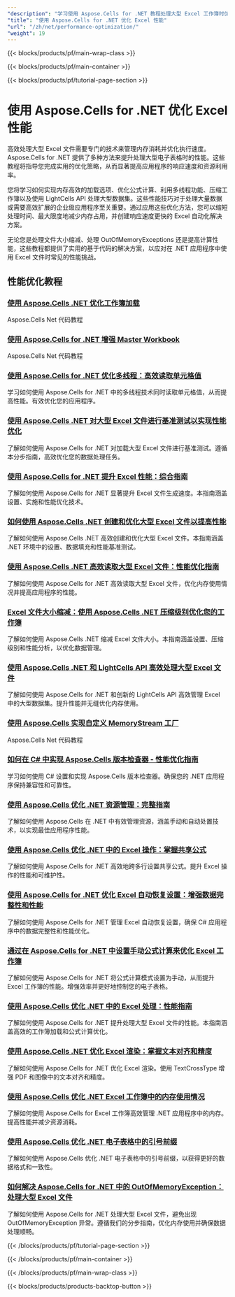 ```yaml
---
"description": "学习使用 Aspose.Cells for .NET 教程处理大型 Excel 工作簿时优化内存使用和执行速度的技术。"
"title": "使用 Aspose.Cells for .NET 优化 Excel 性能"
"url": "/zh/net/performance-optimization/"
"weight": 19
---
```


{{< blocks/products/pf/main-wrap-class >}}

{{< blocks/products/pf/main-container >}}

{{< blocks/products/pf/tutorial-page-section >}}


# 使用 Aspose.Cells for .NET 优化 Excel 性能

高效处理大型 Excel 文件需要专门的技术来管理内存消耗并优化执行速度。Aspose.Cells for .NET 提供了多种方法来提升处理大型电子表格时的性能。这些教程将指导您完成实用的优化策略，从而显著提高应用程序的响应速度和资源利用率。

您将学习如何实现内存高效的加载选项、优化公式计算、利用多线程功能、压缩工作簿以及使用 LightCells API 处理大型数据集。这些性能技巧对于处理大量数据或需要高效扩展的企业级应用程序至关重要。通过应用这些优化方法，您可以缩短处理时间、最大限度地减少内存占用，并创建响应速度更快的 Excel 自动化解决方案。

无论您是处理文件大小缩减、处理 OutOfMemoryExceptions 还是提高计算性能，这些教程都提供了实用的基于代码的解决方案，以应对在 .NET 应用程序中使用 Excel 文件时常见的性能挑战。


## 性能优化教程

### [使用 Aspose.Cells .NET 优化工作簿加载](./aspose-cells-net-custom-load-filters)
Aspose.Cells Net 代码教程

### [使用 Aspose.Cells for .NET 增强 Master Workbook](./aspose-cells-net-mastering-workbook-enhancements)
Aspose.Cells Net 代码教程

### [使用 Aspose.Cells for .NET 优化多线程：高效读取单元格值](./aspose-cells-net-multi-threading-read-cell-values)
学习如何使用 Aspose.Cells for .NET 中的多线程技术同时读取单元格值，从而提高性能。有效优化您的应用程序。

### [使用 Aspose.Cells .NET 对大型 Excel 文件进行基准测试以实现性能优化](./benchmark-large-excel-files-aspose-cells-net)
了解如何使用 Aspose.Cells for .NET 对加载大型 Excel 文件进行基准测试。遵循本分步指南，高效优化您的数据处理任务。

### [使用 Aspose.Cells for .NET 提升 Excel 性能：综合指南](./boost-excel-performance-aspose-cells-dotnet)
了解如何使用 Aspose.Cells for .NET 显著提升 Excel 文件生成速度。本指南涵盖设置、实施和性能优化技术。

### [如何使用 Aspose.Cells .NET 创建和优化大型 Excel 文件以提高性能](./create-optimize-excel-aspose-cells-dotnet)
了解如何使用 Aspose.Cells .NET 高效创建和优化大型 Excel 文件。本指南涵盖 .NET 环境中的设置、数据填充和性能基准测试。

### [使用 Aspose.Cells .NET 高效读取大型 Excel 文件：性能优化指南](./efficiently-read-large-excel-files-aspose-cells-dot-net)
了解如何使用 Aspose.Cells for .NET 高效读取大型 Excel 文件，优化内存使用情况并提高应用程序的性能。

### [Excel 文件大小缩减：使用 Aspose.Cells .NET 压缩级别优化您的工作簿](./excel-compression-aspose-cells-nets)
了解如何使用 Aspose.Cells .NET 缩减 Excel 文件大小。本指南涵盖设置、压缩级别和性能分析，以优化数据管理。

### [使用 Aspose.Cells .NET 和 LightCells API 高效处理大型 Excel 文件](./handle-large-excel-files-aspose-cells-net-lightcells-api)
了解如何使用 Aspose.Cells for .NET 和创新的 LightCells API 高效管理 Excel 中的大型数据集。提升性能并无缝优化内存使用。

### [使用 Aspose.Cells 实现自定义 MemoryStream 工厂](./implement-custom-memorystream-factory-aspose-cells)
Aspose.Cells Net 代码教程

### [如何在 C# 中实现 Aspose.Cells 版本检查器 - 性能优化指南](./implement-version-checker-aspose-cells-dotnet-csharp)
学习如何使用 C# 设置和实现 Aspose.Cells 版本检查器。确保您的 .NET 应用程序保持兼容性和可靠性。

### [使用 Aspose.Cells 优化 .NET 资源管理：完整指南](./mastering-resource-management-aspose-cells-dotnet)
了解如何使用 Aspose.Cells 在 .NET 中有效管理资源，涵盖手动和自动处置技术，以实现最佳应用程序性能。

### [使用 Aspose.Cells 优化 .NET 中的 Excel 操作：掌握共享公式](./optimize-aspose-cells-net-shared-formulas)
了解如何使用 Aspose.Cells for .NET 高效地跨多行设置共享公式。提升 Excel 操作的性能和可维护性。

### [使用 Aspose.Cells for .NET 优化 Excel 自动恢复设置：增强数据完整性和性能](./optimize-excel-autorecovery-aspose-cells-net)
了解如何使用 Aspose.Cells for .NET 管理 Excel 自动恢复设置，确保 C# 应用程序中的数据完整性和性能优化。

### [通过在 Aspose.Cells for .NET 中设置手动公式计算来优化 Excel 工作簿](./optimize-excel-manual-formula-calculation-aspose-cells-net)
了解如何使用 Aspose.Cells for .NET 将公式计算模式设置为手动，从而提升 Excel 工作簿的性能。增强效率并更好地控制您的电子表格。

### [使用 Aspose.Cells 优化 .NET 中的 Excel 处理：性能指南](./optimize-excel-processing-aspose-cells-net)
了解如何使用 Aspose.Cells for .NET 提升处理大型 Excel 文件的性能。本指南涵盖高效的工作簿加载和公式计算优化。

### [使用 Aspose.Cells .NET 优化 Excel 渲染：掌握文本对齐和精度](./optimize-excel-rendering-aspose-cells-net)
了解如何使用 Aspose.Cells for .NET 优化 Excel 渲染。使用 TextCrossType 增强 PDF 和图像中的文本对齐和精度。

### [使用 Aspose.Cells 优化 .NET Excel 工作簿中的内存使用情况](./optimize-memory-aspose-cells-net)
了解如何使用 Aspose.Cells for Excel 工作簿高效管理 .NET 应用程序中的内存。提高性能并减少资源消耗。

### [使用 Aspose.Cells 优化 .NET 电子表格中的引号前缀](./optimize-quote-prefix-aspose-cells-net)
了解如何使用 Aspose.Cells 优化 .NET 电子表格中的引号前缀，以获得更好的数据格式和一致性。

### [如何解决 Aspose.Cells for .NET 中的 OutOfMemoryException：处理大型 Excel 文件](./resolve-outofmemoryexception-aspose-cells-large-excel-files)
了解如何使用 Aspose.Cells for .NET 处理大型 Excel 文件，避免出现 OutOfMemoryException 异常。遵循我们的分步指南，优化内存使用并确保数据处理顺畅。



{{< /blocks/products/pf/tutorial-page-section >}}

{{< /blocks/products/pf/main-container >}}

{{< /blocks/products/pf/main-wrap-class >}}

{{< blocks/products/products-backtop-button >}}